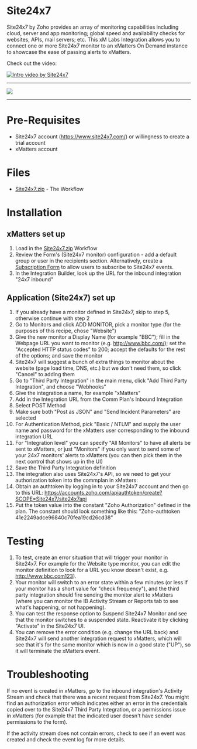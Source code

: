 # Site24x7
Site24x7 by Zoho provides an array of monitoring capabilities including cloud, server and app monitoring; global speed and availability checks for websites, APIs, mail servers; etc. This xM Labs Integration allows you to connect one or more Site24x7 monitor to an xMatters On Demand instance to showcase the ease of passing alerts to xMatters.

Check out the video:

[![Intro video by Site24x7](https://img.youtube.com/vi/YG7_1T4aP44/0.jpg)](https://www.youtube.com/watch?v=YG7_1T4aP44)


---------

<kbd>
<a href="https://support.xmatters.com/hc/en-us/community/topics">
   <img src="https://github.com/xmatters/xMatters-Labs/raw/master/media/disclaimer.png">
</a>
</kbd>

---------


# Pre-Requisites
* Site24x7 account (https://www.site24x7.com/) or willingness to create a trial account
* xMatters account

# Files
* [Site24x7.zip](Site24x7.zip) - The Workflow

# Installation

## xMatters set up

1. Load in the [Site24x7.zip](Site24x7.zip) Workflow
2. Review the Form's (Site24x7 monitor) configuration - add a default group or user in the recipients section. Alternatively, create a [Subscription Form](https://help.xmatters.com/OnDemand/xmodwelcome/communicationplanbuilder/subscriptionforms.htm?cshid=SubscriptionFormListPlace) to allow users to subscribe to Site24x7 events. 
3. In the Integration Builder, look up the URL for the inbound integration "24x7 inbound"

## Application (Site24x7) set up

1. If you already have a monitor defined in Site24x7, skip to step 5, otherwise continue with step 2
2.  Go to Monitors and click ADD MONITOR, pick a monitor type (for the purposes of this recipe, chose "Website")
3. Give the new monitor a Display Name (for example "BBC"); fill in the Webpage URL you want to monitor (e.g. http://www.bbc.com/); set the "Accepted HTTP status codes" to 200; accept the defaults for the rest of the options; and save the monitor
4. Site24x7 will suggest a bunch of extra things to monitor about the website (page load time, DNS, etc.) but we don't need them, so click "Cancel" to adding them
5. Go to "Third Party Integration" in the main menu, click "Add Third Party Integration", and choose "Webhooks"
6. Give the integration a name, for example "xMatters"
7. Add in the Integration URL from the Comm Plan's Inbound Integration
8. Select POST Method
9. Make sure both "Post as JSON" and "Send Incident Parameters" are selected
10. For Authentication Method, pick "Basic / NTLM" and supply the user name and password for the xMatters user corresponding to the inbound integration URL
11. For "Integration level" you can specify "All Monitors" to have all alerts be sent to xMatters, or just "Monitors" if you only want to send some of your 24x7 monitors' alerts to xMatters (you can then pick them in the next control that shows up in the UI)
12. Save the Third Party Integration definition
13. The integration also uses Site24x7's API, so we need to get your authorization token into the commplan in xMatters:
14. Obtain an authtoken by logging in to your Site24x7 account and then go to this URL: https://accounts.zoho.com/apiauthtoken/create?SCOPE=Site24x7/site24x7api
15. Put the token value into the constant "Zoho Authorization" defined in the plan. The constant should look something like this: "Zoho-authtoken 41e2249adce96840c70fea19cd26cd38"
   
# Testing
1. To test, create an error situation that will trigger your monitor in Site24x7. For example for the Website type monitor, you can edit the monitor definition to look for a URL you know doesn't exist, e.g. http://www.bbc.com123).
2. Your monitor will switch to an error state within a few minutes (or less if your monitor has a short value for "check frequency"), and the third party integration should fire sending the monitor alert to xMatters (where you can monitor the IB Activity Stream or Reports tab to see what's happening, or not happening).
3. You can test the response option to Suspend Site24x7 Monitor and see that the monitor switches to a suspended state. Reactivate it by clicking "Activate" in the Site24x7 UI.
4. You can remove the error condition (e.g. change the URL back) and Site24x7 will send another integration request to xMatters, which will see that it's for the same monitor which is now in a good state ("UP"), so it will terminate the xMatters event.

# Troubleshooting
If no event is created in xMatters, go to the inbound integration's Activity Stream and check that there was a recent request from Site24x7. You might find an authorization error which indicates either an error in the credentials copied over to the Site24x7 Third Party Integration, or a permissions issue in xMatters (for example that the indicated user doesn't have sender permissions to the form).

If the activity stream does not contain errors, check to see if an event was created and check the event log for more details.
